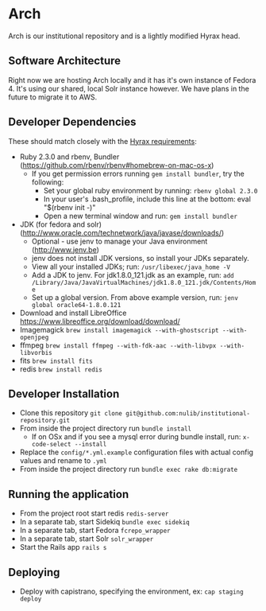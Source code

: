 # Arch
Arch is our institutional repository and is a lightly modified Hyrax head.

## Software Architecture 
Right now we are hosting Arch locally and it has it's own instance of Fedora 4. It's using our shared, local Solr instance however. We have plans in the future to migrate it to AWS. 

## Developer Dependencies

These should match closely with the [Hyrax requirements](https://github.com/projecthydra-labs/hyrax):
  * Ruby 2.3.0 and rbenv, Bundler (https://github.com/rbenv/rbenv#homebrew-on-mac-os-x)
    * If you get permission errors running `gem install bundler`, try the following:
      * Set your global ruby environment by running: `rbenv global 2.3.0`
      * In your user's .bash_profile, include this line at the bottom: eval "$(rbenv init -)"
      * Open a new terminal window and run: `gem install bundler`
  * JDK (for fedora and solr) (http://www.oracle.com/technetwork/java/javase/downloads/)
    * Optional - use jenv to manage your Java environment (http://www.jenv.be)
    * jenv does not install JDK versions, so install your JDKs separately.
    * View all your installed JDKs; run: `/usr/libexec/java_home -V`
    * Add a JDK to jenv.  For jdk1.8.0_121.jdk as an example, run: `add /Library/Java/JavaVirtualMachines/jdk1.8.0_121.jdk/Contents/Home`
    * Set up a global version. From above example version, run: `jenv global oracle64-1.8.0.121`
  * Download and install LibreOffice https://www.libreoffice.org/download/download/
  * Imagemagick `brew install imagemagick --with-ghostscript --with-openjpeg`
  * ffmpeg `brew install ffmpeg --with-fdk-aac --with-libvpx --with-libvorbis`
  * fits `brew install fits`
  * redis `brew install redis`

## Developer Installation

  * Clone this repository `git clone git@github.com:nulib/institutional-repository.git`
  * From inside the project directory run `bundle install`
    * If on OSx and if you see a mysql error during bundle install, run: `x-code-select --install`
  * Replace the `config/*.yml.example` configuration files with actual config values and rename to `.yml`
  * From inside the project directory run `bundle exec rake db:migrate`

## Running the application

  * From the project root start redis `redis-server`
  * In a separate tab, start Sidekiq `bundle exec sidekiq`
  * In a separate tab, start Fedora `fcrepo_wrapper`
  * In a separate tab, start Solr `solr_wrapper`
  * Start the Rails app `rails s`

 ## Deploying
  * Deploy with capistrano, specifying the environment, ex: `cap staging deploy`
